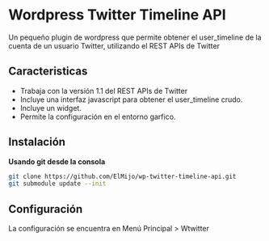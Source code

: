 # Wordpress Twitter Timeline API
Un pequeño plugin de wordpress que permite obtener el user_timeline de la cuenta de un usuario Twitter, utilizando el REST APIs de Twitter

## Caracteristicas

* Trabaja con la versión 1.1 del REST APIs de Twitter
* Incluye una interfaz javascript para obtener el user_timeline crudo.
* Incluye un widget.
* Permite la configuración en el entorno garfico.

## Instalación

**Usando git desde la consola**
```bash
git clone https://github.com/ElMijo/wp-twitter-timeline-api.git
git submodule update --init
```

## Configuración

La configuración se encuentra en Menú Principal > Wtwitter

